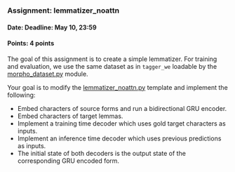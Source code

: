 ### Assignment: lemmatizer_noattn
#### Date: Deadline: May 10, 23:59
#### Points: 4 points

The goal of this assignment is to create a simple lemmatizer. For training
and evaluation, we use the same dataset as in `tagger_we` loadable by the
[morpho_dataset.py](https://github.com/ufal/npfl114/tree/master/labs/09/morpho_dataset.py)
module.

Your goal is to modify the
[lemmatizer_noattn.py](https://github.com/ufal/npfl114/tree/master/labs/09/lemmatizer_noattn.py)
template and implement the following:
- Embed characters of source forms and run a bidirectional GRU encoder.
- Embed characters of target lemmas.
- Implement a training time decoder which uses gold target characters as inputs.
- Implement an inference time decoder which uses previous predictions as inputs.
- The initial state of both decoders is the output state of the corresponding
  GRU encoded form.
